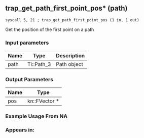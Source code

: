 ## trap_get_path_first_point_pos* (path)

`syscall 5, 21 ; trap_get_path_first_point_pos (1 in, 1 out)`

Get the position of the first point on a path

### Input parameters
| Name | Type | Description
|------|------|------------
| path   | Ti::Path_3   | Path object


### Output Parameters
| Name | Type
|------|-----
| pos   | kn::FVector *   
### Example Usage From NA



### Appears in:



